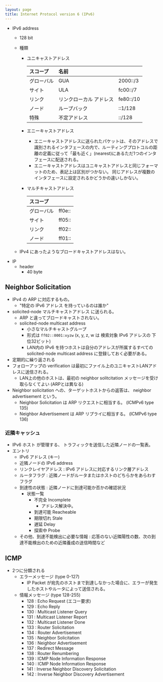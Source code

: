 ```yaml
---
layout: page
title: Internet Protocol version 6 (IPv6)
---
```


* IPv6 address
    * 128 bit
    * 種類
        * ユニキャストアドレス

            | スコープ | 名前 | |
            |:--|:--|:--|
            | グローバル | GUA | 2000::/3 |
            | サイト | ULA | fc00::/7 |
            | リンク | リンクローカル アドレス | fe80::/10 |
            | ノード | ループバック | ::1/128 |
            | 特殊 | 不定アドレス | ::/128 |


        * エニーキャストアドレス 
            * エニーキャストアドレスに送られたパケットは、そのアドレスで識別されるインタフェースの内で、ルーティングプロトコルの距離の定義に従って「最も近く」(nearest)にあるただ1つのインタフェースに配送される。
            * エニーキャストアドレスはユニキャストアドレスと同じフォーマットのため、表記上は区別がつかない。 同じアドレスが複数のインタフェースに設定されるかどうかの違いしかない。
        * マルチキャストアドレス

            | スコープ |  |
            |:--|:--|
            | グローバル | ff0e:: |
            | サイト | ff05:: |
            | リンク | ff02:: |
            | ノード | ff01:: |

    * IPv4 にあったようなブロードキャストアドレスはない。
* IP
    * header
        * 40 byte

## Neighbor Solicitation

* IPv4 の ARP に対応するもの。
    * "特定の IPv6 アドレス を持っているのは誰か"
* solicited-node マルチキャストアドレス に送られる。
    * ARP と違ってブロードキャストされない。
    * solicited-node multicast address
        * 小さなマルチキャストグループ
        * 形式は `ff02::0001:xyzw` (x, y, z, w は 検索対象 IPv6 アドレスの 下位32ビット)
        * LAN内の IPv6 を持つホストは自分のアドレスが所属するすべての solicited-node multicast address に登録しておく必要がある。
* 定期的に繰り返される
* フォローアップの verification は最初にファイル上のユニキャストLANアドレスに送信される。
    * LAN上の他のホストは、最初の neighbor solitcitation メッセージを受け取らなくてよい (ARPとは異なる)
* Neighbor solicitation への、ターゲットホストからの返答は、 neighbor advertisement という。
    * Neighbor Solicitation は ARP リクエストに相当する。 (ICMPv6 type 135)
    * Neighbor Advertisement は ARP リプライに相当する。 (ICMPv6 type 136)

### 近隣キャッシュ

* IPv6 ホスト が管理する、 トラフィックを送信した近隣ノードの一覧表。
* エントリ
    * IPv6 アドレス (キー)
    * 近隣ノードの IPv6 address
    * リンクレイヤアドレス : IPv6 アドレスに対応するリンク層アドレス
    * ルータフラグ : 近隣ノードがルータまたはホストのどちらかをあらわすフラグ
    * 到達性の状態 : 近隣ノードに到達可能か否かの確認状況
        * 状態一覧
            * 不完全 Incomplete
                * アドレス解決中。
            * 到達可能 Reacheable
            * 期限切れ Stale
            * 遅延 Delay
            * 探索中 Probe
    * その他、到達不能検出に必要な情報 : 応答のない近隣陽性の数、次の到達不能検出のための近隣養成の送信時間など

## ICMP

* 2つに分類される
    * エラーメッセージ (type 0-127)
        * IP Packet が宛先のホストまで到達しなかった場合に、エラーが発生したホストやルータによって送信される。
    * 情報メッセージ (type 128-255)
        * 128 : Echo Request (エコー要求)
        * 129 : Echo Reply
        * 130 : Multicast Listener Query
        * 131 : Multicast Listener Report
        * 132 : Multicast Listener Done
        * 133 : Router Solicitation
        * 134 : Router Advertisement
        * 135 : Neighbor Solicitation
        * 136 : Neighbor Advertisement
        * 137 : Redirect Message
        * 138 : Router Renumbering
        * 139 : ICMP Node Information Response
        * 140 : ICMP Node Information Response
        * 141 : Inverse Neighbor Discovery Solicitation
        * 142 : Inverse Neighbor Discovery Advertisement




<!--
ホストは、LANアドレスが変更された可能性があると信じる場合、これらを一方的に送信することもあります。

ノードが別のノードに代わってネイバーアドバタイズメントを送信できるという点で、プロキシARPの類似物は引き続き許可されます。これの最も可能性の高い理由は、プロキシサービスを受信するノードが、ホームLANから一時的に離れた「モバイル」ホストであるためです。プロキシとして送信されるネイバーアドバタイズメントには、実際のターゲットが発言した場合、プロキシアドバタイズメントを無視する必要があることを示すフラグがあります。

ノード（ホストまたはルーター）が近隣要請を通じて近隣のLANアドレスを検出すると、ノードは引き続き近隣の継続的な到達可能性を監視します。

近隣要請には、近隣到達不能検出も含まれます。各ノード（ホストまたはルーター）は、既知のネイバーを引き続き監視します。到達可能性は、進行中のIPv6トラフィック交換または近隣アドバタイズメント応答のいずれかから推測できます。近隣ホストが到達不能になったことをノードが検出した場合、近隣のLANアドレスが単に変更された場合、元のノードはマルチキャスト近隣要請プロセスを再試行できます。ノードは、隣接ルーターが到達不能になったことを検出すると、代替パスを見つけようとします。

最後に、IPv4ICMPリダイレクトメッセージもIPv6で近隣探索プロトコルに移動されました。これらにより、ルーターは、特定の宛先へのトラフィックを処理するために別のルーターが適切に配置されていることをホストに通知できます。
-->

<!--
a host may also send these unsolicited if it believes its LAN address may have changed.

The analogue of Proxy ARP is still permitted, in that a node may send Neighbor Advertisements on behalf of another. The most likely reason for this is that the node receiving proxy services is a “mobile” host temporarily remote from the home LAN. Neighbor Advertisements sent as proxies have a flag to indicate that, if the real target does speak up, the proxy advertisement should be ignored.

Once a node (host or router) has discovered a neighbor’s LAN address through Neighbor Solicitation, it continues to monitor the neighbor’s continued reachability.

Neighbor Solicitation also includes Neighbor Unreachability Detection. Each node (host or router) continues to monitor its known neighbors; reachability can be inferred either from ongoing IPv6 traffic exchanges or from Neighbor Advertisement responses. If a node detects that a neighboring host has become unreachable, the original node may retry the multicast Neighbor Solicitation process, in case the neighbor’s LAN address has simply changed. If a node detects that a neighboring router has become unreachable, it attempts to find an alternative path.

Finally, IPv4 ICMP Redirect messages have also been moved in IPv6 to the Neighbor Discovery protocol. These allow a router to tell a host that another router is better positioned to handle traffic to a given destination.

8.6.4   Security and Neighbor Discovery
In the protocols outlined above, received ND messages are trusted; this can lead to problems with nodes pretending to be things they are not. Here are two examples:

A host can pretend to be a router simply by sending out Router Advertisements; such a host can thus capture traffic from its neighbors, and even send it on – perhaps selectively – to the real router.
A host can pretend to be another host, in the IPv6 analog of ARP spoofing (7.9.2   ARP Security). If host A sends out a Neighbor Solicitation for host B, nothing prevents host C from sending out a Neighbor Advertisement claiming to be B (after previously joining the appropriate multicast group).
These two attacks can have the goal either of eavesdropping or of denial of service; there are also purely denial-of-service attacks. For example, host C can answer host B’s DAD queries (below at 8.7.1   Duplicate Address Detection) by claiming that the IPv6 address in question is indeed in use, preventing B from ever acquiring an IPv6 address. A good summary of these and other attacks can be found in RFC 3756.

These attacks, it is worth noting, can only be launched by nodes on the same LAN; they cannot be launched remotely. While this reduces the risk, though, it does not eliminate it. Sites that allow anyone to connect, such as Internet cafés, run the highest risk, but even in a setting in which all workstations are “locked down”, a node compromised by a virus may be able to disrupt the network.

RFC 4861 suggested that, at sites concerned about these kinds of attacks, hosts might use the IPv6 Authentication Header or the Encapsulated Security Payload Header to supply digital signatures for ND packets (see 22.11   IPsec). If a node is configured to require such checks, then most ND-based attacks can be prevented. Unfortunately, RFC 4861 offered no suggestions beyond static configuration, which scales poorly and also rather completely undermines the goal of autoconfiguration.

A more flexible alternative is Secure Neighbor Discovery, or SEND, specified in RFC 3971. This uses public-key encryption (22.9   Public-Key Encryption) to validate ND messages; for the remainder of this section, some familiarity with the material at 22.9   Public-Key Encryption may be necessary. Each message is digitally signed by the sender, using the sender’s private key; the recipient can validate the message using the sender’s corresponding public key. In principle this makes it impossible for one message sender to pretend to be another sender.

In practice, the problem is that public keys by themselves guarantee (if not compromised) only that the sender of a message is the same entity that previously sent messages using that key. In the second bulleted example above, in which C sends an ND message falsely claiming to be B, straightforward applications of public keys would prevent this if the original host A had previously heard from B, and trusted that sender to be the real B. But in general A would not know which of B or C was the real B. A cannot trust whichever host it heard from first, as it is indeed possible that C started its deception with A’s very first query for B, beating B to the punch.

A common solution to this identity-guarantee problem is to create some form of “public-key infrastructure” such as certificate authorities, as in 22.10.2.1   Certificate Authorities. In this setting, every node is configured to trust messages signed by the certificate authority; that authority is then configured to vouch for the identities of other nodes whenever this is necessary for secure operation. SEND implements its own version of certificate authorities; these are known as trust anchors. These would be configured to guarantee the identities of all routers, and perhaps hosts. The details are somewhat simpler than the mechanism outlined in 22.10.2.1   Certificate Authorities, as the anchors and routers are under common authority. When trust anchors are used, each host needs to be configured with a list of their addresses.

SEND also supports a simpler public-key validation mechanism known as cryptographically generated addresses, or CGAs (RFC 3972). These are IPv6 interface identifiers that are secure hashes (22.6   Secure Hashes) of the host’s public key (and a few other non-secret parameters). CGAs are an alternative to the interface-identifier mechanisms discussed in 8.2.1   Interface identifiers. DNS names in the .onion domain used by TOR also use CGAs.

The use of CGAs makes it impossible for host C to successfully claim to be host B: only B will have the public key that hashes to B’s address and the matching private key. If C attempts to send to A a neighbor advertisement claiming to be B, then C can sign the message with its own private key, but the hash of the corresponding public key will not match the interface-identifier portion of B’s address. Similarly, in the DAD scenario, if C attempts to tell B that B’s newly selected CGA address is already in use, then again C won’t have a key matching that address, and B will ignore the report.

In general, CGI addresses allow recipients of a message to verify that the source address is the “owner” of the associated public key, without any need for a public-key infrastructure (22.9.3   Trust and the Man in the Middle). C can still pretend to be a router, using its own CGA address, because router addresses are not known by the requester beforehand. However, it is easier to protect routers using trust anchors as there are fewer of them.

SEND relies on the fact that finding two inputs hashing to the same 64-bit CGA is infeasible, as in general this would take about 264 tries. An IPv4 analog would be impossible as the address host portion won’t have enough bits to prevent finding hash collisions via brute force. For example, if the host portion of the address has ten bits, it would take C about 210 tries (by tweaking the supplemental hash parameters) until it found a match for B’s CGA.

SEND has seen very little use in the IPv6 world, partly because IPv6 itself has seen such slow adoption, but also because of the perception that the vulnerabilities SEND protects against are difficult to exploit.

RA-guard is a simpler mechanism to achieve ND security, but one that requires considerable support from the LAN layer. Outlined in RFC 6105, it requires that each host connects directly to a switch; that is, there must be no shared-media Ethernet. The switches must also be fairly smart; it must be possible to configure them to know which ports connect to routers rather than hosts, and, in addition, it must be possible to configure them to block Router Advertisements from host ports that are not router ports. This is quite effective at preventing a host from pretending to be a router, and, while it assumes that the switches can do a significant amount of packet inspection, that is in fact a fairly common Ethernet switch feature. If Wi-Fi is involved, it does require that access points (which are a kind of switch) be able to block Router Advertisements; this isn’t quite as commonly available. In determining which switch ports are connected to routers, RFC 6105 suggests that there might be a brief initial learning period, during which all switch ports connecting to a device that claims to be a router are considered, permanently, to be router ports.
-->

<!--
.6.4セキュリティと近隣探索
上で概説したプロトコルでは、受信したNDメッセージは信頼されます。これにより、ノードがそうではないものになりすますという問題が発生する可能性があります。次に2つの例を示します。

ホストは、ルーターアドバタイズメントを送信するだけで、ルーターのふりをすることができます。したがって、このようなホストは、ネイバーからのトラフィックをキャプチャし、実際のルーターに（おそらく選択的に）送信することもできます。
ホストは、ARPスプーフィングのIPv6アナログ（7.9.2 ARPセキュリティ）で、別のホストのふりをすることができます。ホストAがホストBの近隣要請を送信する場合、ホストCがBであると主張する近隣アドバタイズメントを送信することを妨げるものは何もありません（以前に適切なマルチキャストグループに参加した後）。
これらの2つの攻撃には、盗聴またはサービス拒否のいずれかの目的があります。純粋にサービス拒否攻撃もあります。たとえば、ホストCは、問題のIPv6アドレスが実際に使用されていると主張することで、ホストBのDADクエリ（以下の8.7.1重複アドレス検出）に応答でき、BがIPv6アドレスを取得するのを防ぎます。これらの攻撃やその他の攻撃の概要については、RFC3756。

これらの攻撃は、注目に値することですが、同じLAN上のノードによってのみ開始できます。リモートで起動することはできません。これによりリスクは軽減されますが、排除されるわけではありません。インターネットカフェなど、誰でも接続できるサイトが最もリスクが高くなりますが、すべてのワークステーションが「ロックダウン」されている状況でも、ウイルスに感染したノードがネットワークを混乱させる可能性があります。

RFC 4861は、この種の攻撃が懸念されるサイトでは、ホストがIPv6認証ヘッダーまたはカプセル化されたセキュリティペイロードヘッダーを使用して、NDパケットのデジタル署名を提供する可能性があることを示唆しています（ 22.11 IPsecを参照）。ノードがそのようなチェックを要求するように構成されている場合、ほとんどのNDベースの攻撃を防ぐことができます。不幸にも、RFC 4861は、静的構成以外の提案を提供していませんでした。これは、拡張性が低く、自動構成の目標を完全に損なうものです。

より柔軟な代替手段は、で指定されているSecure Neighbor Discovery（SEND）です。RFC3971。これは、公開鍵暗号化（ 22.9公開鍵暗号化）を使用してNDメッセージを検証します。このセクションの残りの部分では、 22.9公開鍵暗号化の資料にある程度精通している必要がある場合があります。各メッセージは、送信者の秘密鍵を使用して、送信者によってデジタル署名されます。受信者は、送信者の対応する公開鍵を使用してメッセージを検証できます。原則として、これにより、あるメッセージ送信者が別の送信者になりすますことは不可能になります。

実際には、問題は、公開鍵自体が（侵害されていない場合でも）メッセージの送信者がその鍵を使用して以前にメッセージを送信したのと同じエンティティであることのみを保証することです。上記の2番目の箇条書きの例では、Cが誤ってBであると主張するNDメッセージを送信しますが、元のホストAが以前にBから連絡を取り、その送信者が本物のBであると信頼している場合、公開鍵を直接適用することでこれを防ぐことができます。一般に、AはBとCのどちらが本物のBであるかを知りません。Aが最初に聞いたホストを信頼することはできません。CがBに対する最初のクエリでBを打ち負かし、欺瞞を開始した可能性があるからです。

このID保証の問題に対する一般的な解決策は、22.10.2.1認証局のように、認証局などの何らかの形式の「公開鍵インフラストラクチャ」を作成することです。この設定では、すべてのノードが認証局によって署名されたメッセージを信頼するように構成されています。次に、その権限は、安全な操作に必要な場合はいつでも、他のノードのIDを保証するように構成されます。SENDは、独自のバージョンの認証局を実装します。これらはトラストアンカーとして知られています。これらは、すべてのルーター、場合によってはホストのIDを保証するように構成されます。詳細は、22.10.2.1認証局で概説されているメカニズムよりもいくらか単純です。、アンカーとルーターは共通の権限の下にあるため。トラストアンカーを使用する場合は、各ホストにアドレスのリストを設定する必要があります。

SENDは、暗号で生成されたアドレス、またはCGA（CGA）と呼ばれるより単純な公開鍵検証メカニズムもサポートします。RFC 3972）。これらは、ホストの公開鍵（およびその他のいくつかの非秘密パラメーター）のセキュアハッシュ（ 22.6セキュアハッシュ）であるIPv6インターフェイス識別子です。CGAは、 8.2.1インターフェイス識別子で説明されているインターフェイス識別子メカニズムの代替手段です。TORが使用する.onionドメインのDNS名もCGAを使用します。

CGAsの使用が正常にそれが不可能ホストCになり、ホストBであると主張する：唯一のBは、公開鍵Bのアドレスにハッシュことがありますと一致する秘密鍵を。CがBであると主張する近隣アドバタイズメントをAに送信しようとすると、Cは独自の秘密鍵を使用してメッセージに署名できますが、対応する公開鍵のハッシュはBのアドレスのインターフェイス識別子部分と一致しません。同様に、DADシナリオでは、CがBに新しく選択されたCGAアドレスがすでに使用されていることを伝えようとすると、Cはそのアドレスに一致するキーを持たず、Bはレポートを無視します。

一般に、CGIアドレスを使用すると、メッセージの受信者は、公開鍵インフラストラクチャ（22.9.3 Trust and the Man in the Middle）を必要とせずに、送信元アドレスが関連する公開鍵の「所有者」であることを確認できます。Cは、独自のCGAアドレスを使用して、ルーターのふりをすることができます。これは、ルーターアドレスがリクエスターによって事前に認識されていないためです。ただし、トラストアンカーの数が少ないため、トラストアンカーを使用してルーターを保護する方が簡単です。

SENDは、同じ64ビットCGAにハッシュする2つの入力を見つけることは実行不可能であるという事実に依存しています。これは、一般に、これには約264回の試行が必要になるためです。アドレスホスト部分にはブルートフォースによるハッシュ衝突の検出を防ぐのに十分なビットがないため、IPv4アナログは不可能です。アドレスのホスト部が10ビットを有する場合、例えば、それは約2 Cを取る10がBのCGAの一致を見つけるまで試みる（補助ハッシュパラメータを微調整することにより）。

SENDは、IPv6自体の採用が非常に遅いこともあり、SENDが保護する脆弱性を悪用するのが難しいという認識もあり、IPv6の世界ではほとんど使用されていません。

RA-guardは、NDセキュリティを実現するためのより単純なメカニズムですが、LAN層からのかなりのサポートが必要です。で概説RFC 6105では、各ホストがスイッチに直接接続する必要があります。つまり、共有メディアイーサネットがあってはなりません。スイッチもかなりスマートでなければなりません。それをルーターではなく、ホストに接続するポートを知るためにそれらを設定することは可能でなければならない、そして、加えて、ホストポートからルータ広告をブロックするように設定することが可能でなければならないではありませんルーターポート。これは、ホストがルーターのふりをするのを防ぐのに非常に効果的であり、スイッチが大量のパケット検査を実行できることを前提としていますが、これは実際にはかなり一般的なイーサネットスイッチ機能です。Wi-Fiが関係している場合、アクセスポイント（一種のスイッチ）がルーターアドバタイズメントをブロックできる必要があります。これは一般的に利用できるほどではありません。どのスイッチポートがルーターに接続されているかを判断する際に、RFC 6105は、ルーターであると主張するデバイスに接続しているすべてのスイッチポートが、永続的にルーターポートであると見なされる短い初期学習期間がある可能性があることを示唆しています。
-->
